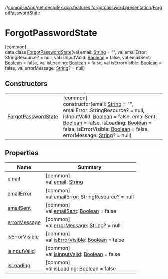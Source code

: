 //[composeApp](../../../index.md)/[net.decodex.dcp.features.forgotpassword.presentation](../index.md)/[ForgotPasswordState](index.md)

# ForgotPasswordState

[common]\
data class [ForgotPasswordState](index.md)(val email: [String](https://kotlinlang.org/api/latest/jvm/stdlib/kotlin/-string/index.html) = &quot;&quot;, val emailError: StringResource? = null, val isInputValid: [Boolean](https://kotlinlang.org/api/latest/jvm/stdlib/kotlin/-boolean/index.html) = false, val emailSent: [Boolean](https://kotlinlang.org/api/latest/jvm/stdlib/kotlin/-boolean/index.html) = false, val isLoading: [Boolean](https://kotlinlang.org/api/latest/jvm/stdlib/kotlin/-boolean/index.html) = false, val isErrorVisible: [Boolean](https://kotlinlang.org/api/latest/jvm/stdlib/kotlin/-boolean/index.html) = false, val errorMessage: [String](https://kotlinlang.org/api/latest/jvm/stdlib/kotlin/-string/index.html)? = null)

## Constructors

| | |
|---|---|
| [ForgotPasswordState](-forgot-password-state.md) | [common]<br>constructor(email: [String](https://kotlinlang.org/api/latest/jvm/stdlib/kotlin/-string/index.html) = &quot;&quot;, emailError: StringResource? = null, isInputValid: [Boolean](https://kotlinlang.org/api/latest/jvm/stdlib/kotlin/-boolean/index.html) = false, emailSent: [Boolean](https://kotlinlang.org/api/latest/jvm/stdlib/kotlin/-boolean/index.html) = false, isLoading: [Boolean](https://kotlinlang.org/api/latest/jvm/stdlib/kotlin/-boolean/index.html) = false, isErrorVisible: [Boolean](https://kotlinlang.org/api/latest/jvm/stdlib/kotlin/-boolean/index.html) = false, errorMessage: [String](https://kotlinlang.org/api/latest/jvm/stdlib/kotlin/-string/index.html)? = null) |

## Properties

| Name | Summary |
|---|---|
| [email](email.md) | [common]<br>val [email](email.md): [String](https://kotlinlang.org/api/latest/jvm/stdlib/kotlin/-string/index.html) |
| [emailError](email-error.md) | [common]<br>val [emailError](email-error.md): StringResource? = null |
| [emailSent](email-sent.md) | [common]<br>val [emailSent](email-sent.md): [Boolean](https://kotlinlang.org/api/latest/jvm/stdlib/kotlin/-boolean/index.html) = false |
| [errorMessage](error-message.md) | [common]<br>val [errorMessage](error-message.md): [String](https://kotlinlang.org/api/latest/jvm/stdlib/kotlin/-string/index.html)? = null |
| [isErrorVisible](is-error-visible.md) | [common]<br>val [isErrorVisible](is-error-visible.md): [Boolean](https://kotlinlang.org/api/latest/jvm/stdlib/kotlin/-boolean/index.html) = false |
| [isInputValid](is-input-valid.md) | [common]<br>val [isInputValid](is-input-valid.md): [Boolean](https://kotlinlang.org/api/latest/jvm/stdlib/kotlin/-boolean/index.html) = false |
| [isLoading](is-loading.md) | [common]<br>val [isLoading](is-loading.md): [Boolean](https://kotlinlang.org/api/latest/jvm/stdlib/kotlin/-boolean/index.html) = false |
